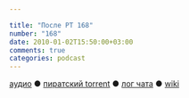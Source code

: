 ```yaml
---

title: "После РТ 168"
number: "168"
date: 2010-01-02T15:50:00+03:00
comments: true
categories: podcast
---
```

[аудио](http://cdn.radio-t.com/rt168post.mp3) ● [пиратский torrent](http://pirates.radio-t.com/torrents/rt168post.mp3.torrent) ● [лог чата](http://chat.radio-t.com/logs/radio-t-168.html) ● [wiki](http://wiki.radio-t.com/%D0%9F%D0%BE%D1%81%D0%BB%D0%B5_%D0%A0%D0%A2_168)<audio src="http://cdn.radio-t.com/rt168post.mp3" preload="none">
